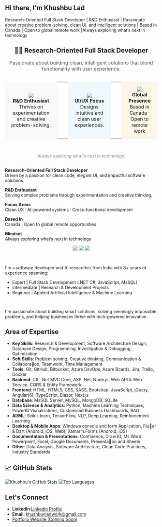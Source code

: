 ## Hi there, I'm Khushbu Lad

Research-Oriented Full Stack Developer | R&D Enthusiast | Passionate about creative problem-solving, clean UI, and intelligent solutions | Based in Canada | Open to global remote work |Always exploring what’s next in technology

<div align="center" style="margin-bottom: 30px;">

<h2>👩‍💻 Research-Oriented Full Stack Developer</h2>
<p style="color: #555; font-size: 16px; max-width: 600px; margin: 0 auto;">
  Passionate about building clean, intelligent solutions that blend functionality with user experience.
</p>

<br />

<table align="center">
  <tr>
    <td align="center" style="background-color:#f9f9f9; padding: 15px; border-radius: 10px; border: 1px solid #eee;">
      <img src="https://img.icons8.com/ios-filled/24/000000/microscope.png"/>
      <br />
      <strong>R&D Enthusiast</strong><br />
      Thrives on experimentation and creative problem-solving.
    </td>
    <td width="20"></td>
    <td align="center" style="background-color:#f0f8ff; padding: 15px; border-radius: 10px; border: 1px solid #eee;">
      <img src="https://img.icons8.com/ios-filled/24/000000/mac-client.png"/>
      <br />
      <strong>UI/UX Focus</strong><br />
      Designs intuitive and clean user experiences.
    </td>
    <td width="20"></td>
    <td align="center" style="background-color:#fdf5e6; padding: 15px; border-radius: 10px; border: 1px solid #eee;">
      <img src="https://img.icons8.com/ios-filled/24/000000/worldwide-location.png"/>
      <br />
      <strong>Global Presence</strong><br />
      Based in Canada · Open to remote work
    </td>
  </tr>
</table>

<br />

<p style="font-style: italic; color: #888;">
  Always exploring what's next in technology.
</p>

</div>


**Research-Oriented Full Stack Developer**  
Driven by a passion for clean code, elegant UI, and impactful software solutions.

**R&D Enthusiast**  
Solving complex problems through experimentation and creative thinking.

**Focus Areas**  
Clean UX · AI-powered systems · Cross-functional development

**Based In**  
Canada · Open to global remote opportunities

**Mindset**  
Always exploring what’s next in technology


<p align="center">
  <img src="https://img.shields.io/badge/FullStack-Developer-blue?style=for-the-badge&logo=visualstudio&logoColor=white"/>
  <img src="https://img.shields.io/badge/AI/ML-Researcher-ff69b4?style=for-the-badge&logo=tensorflow&logoColor=white"/>
  <img src="https://img.shields.io/badge/UX-Creative-lightgrey?style=for-the-badge&logo=figma&logoColor=black"/>
</p>

<br />

I'm a software developer and AI researcher from India with 8+ years of experience spanning:
- Expert | Full Stack Development (.NET C#, JavaScript, MsSQL)
- Intermediate | Research & Development Projects
- Beginner | Applied Artificial Intelligence & Machine Learning

<br />

I'm passionate about building smart solutions, solving seemingly impossible problems, and helping businesses thrive with tech-powered innovation.

## Area of Expertise

- **Key Skills**: Research & Development, Software Architecture Design, Database Design, Programming, Investigation & Debugging, Optimization
- **Soft Skills**: Problem solving, Creative thinking, Communication & Collabora􀆟on, Teamwork, Time Management
- **Tools**: Git, GitHub, Bitbucket, Azure DevOps, Azure Boards, Jira, Trello, Docker
- **Backend**: C#, .Net MVC Core, ASP. Net, Node.js, Web API & Web Service, CQRS & Entity Framework
- **Frontend**: HTML, HTML5, CSS, SASS, Bootstrap, JavaScript, jQuery, Angular(6), TypeScript, Blazor, Next.js
- **Database**: MsSQL Server, MySQL, MongoDB, SQLite
- **Data Science & Analytics**: Python, Machine Learning Techniques, PowerBI Visualizations, Customised Business Dashboards, RAG
- **AI/ML**: Scikit-learn, TensorFlow, NLP, Deep Learning, Reinforcement Learning  
- **Desktop & Mobile Apps**: Windows console and form Application, Flu􀆩er & Dart (Android, iOS, Web), Xamarin.Forms (Android, iOS)
- **Documentation & Presentations**: Confluence, Draw.IO, Ms Word, Powerpoint, Excel, Google Documents, Presenta􀆟on and Sheets
- **Other**: Data Analysis, Software Architecture, Clean Code Practices, Industry Standards

## 📈 GitHub Stats

![Khushbu's GitHub Stats](https://github-readme-stats.vercel.app/api?username=khushbunlad&show_icons=true&theme=default)
![Top Languages](https://github-readme-stats.vercel.app/api/top-langs/?username=khushbunlad&layout=compact)


## Let's Connect

- **LinkedIn**:[LinkedIn Profile](https://www.linkedin.com/in/khushbu-lad/)
- **Email**: khushbunladwork@gmail.com
- [Portfolio Website (Coming Soon)](https://khushbulad.github.io/)

